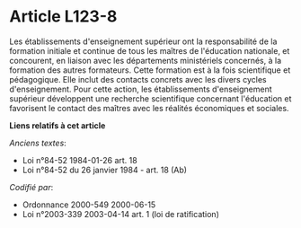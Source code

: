 # Article L123-8

Les établissements d'enseignement supérieur ont la responsabilité de la formation initiale et continue de tous les maîtres de
l'éducation nationale, et concourent, en liaison avec les départements ministériels concernés, à la formation des autres
formateurs. Cette formation est à la fois scientifique et pédagogique. Elle inclut des contacts concrets avec les divers
cycles d'enseignement. Pour cette action, les établissements d'enseignement supérieur développent une recherche scientifique
concernant l'éducation et favorisent le contact des maîtres avec les réalités économiques et sociales.

**Liens relatifs à cet article**

_Anciens textes_:

  - Loi n°84-52 1984-01-26 art. 18
  - Loi n°84-52 du 26 janvier 1984 - art. 18 (Ab)

_Codifié par_:

  - Ordonnance 2000-549 2000-06-15
  - Loi n°2003-339 2003-04-14 art. 1 (loi de ratification)
